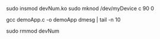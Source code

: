 sudo insmod devNum.ko
sudo mknod /dev/myDevice c 90 0

gcc demoApp.c -o demoApp
dmesg | tail -n 10

sudo rmmod devNum
